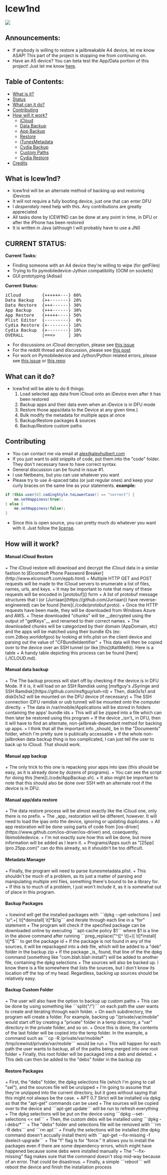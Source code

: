 Icew1nd
=======

<img src="img/icewind.jpg">

Announcements:
--------------

+ If anybody is willing to restore a jailbreakable A4 device, let me know ASAP! This part of the project is stopping me from continuing on.
+ Have an A5 device? You can beta test the App/Data portion of this project! Just let me know [here](https://github.com/Triforce1/Icew1nd/issues/2).

Table of Contents:
------------------

+ <a href="#what-is-icew1nd">What is it?</a>
+ <a href="#current-status">Status</a>
+ <a href="#what-can-it-do">What can it do?</a>
+ <a href="#contributing">Contributing</a>
+ <a href="#how-will-it-work">How will it work?</a>
  + <a href="#manual-icloud-restore">iCloud</a>
  + <a href="#manual-data-backup">Data Backup</a>
  + <a href="#manual-app-backup">App Backup</a>
  + <a href="#manual-appdata-restore">Restore</a>
  + <a href="#metadata-manager">iTunesMetadata</a>
  + <a href="#backup-packages">Cydia Backup</a>
  + <a href="#backup-custom-folder">Custom Paths</a>
  + <a href="#restore-packages">Cydia Restore</a>
+ <a href="CREDITS.md">Credits</a>

What is Icew1nd?
----------------

+ Icew1nd will be an alternate method of backing up and restoring iDevices
+ It will not require a fully booting device, just one that can enter DFU
+ I _desperately_ need help with this. Any contributions are greatly appreciated
+ All tasks done by ICEW1ND can be done at any point in time, in DFU or after the iPhone has been restored
+ It is written in Java (although I will probably have to use a JNI)

<span id="stat">CURRENT STATUS:</span>
---------------

__Current Tasks:__
+ Finding someone with an A4 device they're willing to wipe (for getFiles)
+ Trying to fix pymobiledevice-Jython compatibility (OOM on sockets)
+ GUI prototyping (Adisai)

__Current Status:__

<pre>
iCloud        {++++++---} 60%
Data Backup   {++-------} 20%
Data Restore  {+++------} 30%
App Backup    {+++------} 30%
App Restore   {+++++----} 50%
Plist Editor  {---------}  0%
Cydia Restore {+--------} 10%
Cydia Backup  {+--------} 10%
OVERALL       [===>     ] 30%
</pre>


+ For discussions on iCloud decryption, please see [this issue](https://github.com/jurriaan/Ruby-iCloud/issues/1)
+ For the reddit thread and discussion, please see [this post](http://www.reddit.com/r/jailbreak/comments/1r57b2/need_help_developing_new_application_icew1nd/)
+ For work on Pymobiledevice and Jython/Python related errors, please see [this issue](https://github.com/Triforce1/Icew1nd/issues/2) or [this repo](https://github.com/PythEch/pymobiledevice)

<span id="features">What can it do?</span>
---------------

+ Icew1nd will be able to do 6 things:
  1. Load selected app data from iCloud onto an iDevice even after it has been restored
  2. Backup apps and their data even when an iDevice is in DFU mode
  3. Restore those apps/data to the Device at any given time.)
  4. Bulk modify the metadata for multiple apps at once
  5. Backup/Restore packages & sources
  6. Backup/Restore custom paths

Contributing
------------

+ You can contact me via email at alex@alexhulbert.com 
+ If you just want to add snippits of code, put them into the "code" folder. They don't necessary have to have correct syntax.
+ General discussion can be found in issue #1.
+ I use Netbeans, but you can use whatever you want
+ Please try to use 4-spaced tabs (or just regular ones) and keep your curly braces on the same line as your statements. __example:__

```Java
if (this.user[0].codingStyle.toLowerCase() == "correct") {
    me.setHappiness(true);
} else {
    me.setHappiness(false);
}
```
+ Since this is open source, you can pretty much do whatever you want with it. Just follow the [license](LICENSE.md).

How will it work?
-----------------

<h4>Manual iCloud Restore</h4>
+ The iCloud restore will download and decrypt the iCloud data in a similar fashion to [Elcomsoft Phone Password Breaker](http://www.elcomsoft.com/eppb.html)
+ Multiple HTTP GET and POST requests will be made to the iCloud servers to enumerate a list of files, names, urls, and keys.
+ It may be important to note that many of these requests will be encoded in [protobuf]() form
+ A list of protobuf message structures that I (or [Jurriaan](https://github.com/Jurriaan)) have reverse-engineered) can be found [here](./code/protobuf.proto).
+ Once the HTTP requests have been made, they will be downloaded from Windows Azure and AWS.
+ These downloaded "chunks" will be __decrypted using the output of "getKeys"__ and renamed to their correct names.
+ The downloaded chunks will be categorized by their domain (AppDomain, etc) and the apps will be matched using their bundle IDs (ex: com.2dboy.worldofgoo) by looking at Info.plist on the client device and parsing out the value of "CFBundleIdentifier"
+ This data will then be copied over to the device over an SSH tunnel (or like [this](#altMeth)).
Here is a table
+ A handy table depicting this process can be found [here](./ICLOUD.md).

<h4>Manual data backup</h4>
+ The The backup process will start off by checking if the device is in DFU Mode. If it is, it will load on an SSH Ramdisk using [msftguy's JSyringe and SSH Ramdisk](https://github.com/msftguy/ssh-rd)
+ Then, disk0s1s1 and disk0s1s2 will be mounted on the DFU device (if necessary)
+ The SSH connection (DFU ramdisk or usb tunnel) will be mounted onto the computer directly.
+ The data in /var/mobile/Applications will be stored in folders containing the apps' bundle ids
+ This will all be zipped into a file which can then later be restored using this program
+ If the device _isn't_ in DFU, then it will have to find an alternate, non-jailbreak-dependant method for backing up apps.
+ I think that all the important info _should_ be in the "Documents" folder, which I'm pretty sure is publically accessable
+ If the whole non-jailbroken data backup thing is too complicated, I can just tell the user to back up to iCloud. That should work.

<h4>Manual app backup</h4>
+ The only trick to this one is repacking your apps into ipas (this should be easy, as it is already done by dozens of programs).
+ You can see the script for doing this [here](./code/AppBackup.sh).
+ It also might be important to note that this should also be done over SSH with an alternate root if the device is in DFU.

<h4>Manual app/data restore</h4>
+ The data restore process will be almost exactly like the iCloud one, only there is no prefix.
+ The _app_ restoration will be different, however. It will need to load the ipas onto the device, ignoring or updating duplicates.
+ All app restoration will be done using parts of code from [ios-driver](https://www.github.com/ios-driver/ios-driver) and, cosequently, libimobiledevice.
+ I'm not exactly sure how this will be done, but more information will be added as I learn it.
+ Programs/Apps such as "[25pp](pro.25pp.com)" can do this already, so it shouldn't be too difficult.

<h4>Metadata Manager</h4>
+ Finally, the program will need to parse itunesmetadata.plist.
+ This shouldn't be much of a problem, as its just a matter of parsing and manipulating multiple xml files, something there's bound to be a library for.
+ If this is to much of a problem, I just won't include it, as it is somewhat out of place in this program.

<h4>Backup Packages</h4>
+ Icewind will get the installed packages with ```dpkg --get-selections | sed 's/^.+[ \t]*deinstall[ \t]*$//g``` and iterate through each line in a "for" statement
+ The program will check if the specified package can be downloaded online by executing ```apt-cache policy $1``` where $1 is a line in the above command after running ```preg_replace("^([^ \t]+)[ \t]*install[ \t]*$``` to get the package id
+ If the package is not found in any of the sources, it will be repackaged into a deb file, which will be added to a "deb" folder in the backup zip
+ If the package _is_ found, that line of the the dpkg command (something like "com.blah.blah       install") will be added to another file, containing the dpkg selections
+ The sources will also be backed up. I know there is a file somewhere that lists the sources, but I don't know its location off the top of my head. Regardless, backing up sources should be relatively easy.

<h4>Backup Custom Folder</h4>
+ The user will also have the option to backup up custom paths
+ This can be done by using something like ```split("/")``` on each path the user wants to create and iterating through each folder.
+ On each subdirectory, the program will create a folder. For example, backing up "/private/var/mobile" would start off by creating a "private" folder in a temp directory, a "var" directory in the private folder, and so on.
+ Once this is done, the contents of the last folder will be copied into the temp folder. In the example, a command such as ```cp -R /private/var/mobile/* /tmp/icewind/private/var/mobile``` would be run
+ This will happen for each path the user wants to backup, all of the paths being merged into one root folder
+ Finally, this root folder will be packaged into a deb and deleted.
+ This deb can then be added to the "debs" folder in the backup zip

<h4>Restore Packages</h4>
+ First, the "debs" folder, the dpkg selections file (which I'm going to call "sel"), and the sources file will be unzipped
+ I'm going to assume that they're unzipped into the current directory, but it goes without saying that this might not always be the case.
+ APT 0.7 Strict will be installed via dpkg so that the "apt-get" commands can be used
+ The sources will be copied over to the device and ```apt-get update``` will be run to refresh everything
+ The dpkg selections will be put on the device using ```dpkg --set-selections << sel```
+ Then, the custom debs will be installed using ```dpkg -i debs/*```
+ The "debs" folder and selections file will be removed with ```rm -R debs``` and ```rm apt```
+ Finally the selections will be installed (the dpkg command doesn't accually install them) with ```apt-get --fix-missing -f dselect-upgrade```
+ The "f" flag is for "force." It allows you to install the packages even if there are some dependency errors, which might have happened because some debs were installed manually
+ The "--fix-missing" flag makes sure that the command doesn't stop mid-way because of an error. That could be disastrous.
+ Finally, a simple ```reboot``` will reboot the device and finish the installation process
